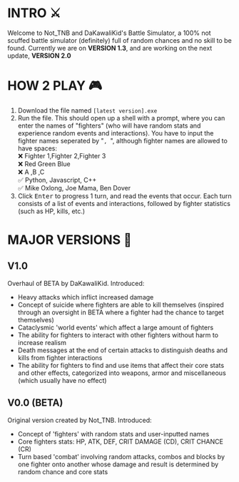 # INTRO ⚔️
Welcome to Not_TNB and DaKawaliKid's Battle Simulator, a 100% not scuffed battle simulator (definitely) full of random chances and no skill to be found. Currently we are on **VERSION 1.3**, and are working on the next update, **VERSION 2.0**

# HOW 2 PLAY 🎮
1. Download the file named `[latest version].exe`
2. Run the file. This should open up a shell with a prompt, where you can enter the names of "fighters" (who will have random stats and experience random events and interactions). You have to input the fighter names seperated by "`, `", although fighter names are allowed to have spaces:<br>
  ❌ Fighter 1,Fighter 2,Fighter 3<br>
  ❌ Red Green Blue<br>
  ❌ A ,B ,C<br>
  ✅ Python, Javascript, C++<br>
  ✅ Mike Oxlong, Joe Mama, Ben Dover<br>
3. Click <kbd>Enter</kbd> to progress 1 turn, and read the events that occur. Each turn consists of a list of events and interactions, followed by fighter statistics (such as HP, kills, etc.)

# MAJOR VERSIONS 🚀
## V1.0
Overhaul of BETA by DaKawaliKid. Introduced:
- Heavy attacks which inflict increased damage
- Concept of suicide where fighters are able to kill themselves (inspired through an oversight in BETA where a fighter had the chance to target themselves)
- Cataclysmic 'world events' which affect a large amount of fighters
- The ability for fighters to interact with other fighters without harm to increase realism
- Death messages at the end of certain attacks to distinguish deaths and kills from fighter interactions
- The ability for fighters to find and use items that affect their core stats and other effects, categorized into weapons, armor and miscellaneous (which usually have no effect)

## V0.0 (BETA)
Original version created by Not_TNB. Introduced:
- Concept of 'fighters' with random stats and user-inputted names
- Core fighters stats: HP, ATK, DEF, CRIT DAMAGE (CD), CRIT CHANCE (CR)
- Turn based 'combat' involving random attacks, combos and blocks by one fighter onto another whose damage and result is determined by random chance and core stats
